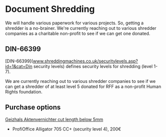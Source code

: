 # Document Shredding

We will handle various paperwork for various projects. So,
getting a shredder is a no-brainer. We're currently
reaching out to various shredder companies as a charitable
non-profit to see if we can get one donated.

## DIN-66399

[DIN-66399](www.shreddingmachines.co.uk/securitylevels.asp?id=1&cat=Din security levels) defines security levels for shredding (level 1-7).

We are currently reaching out to various shredder companies
to see if we can get a shredder of at least level 5 donated 
for RFF as a non-profit Human Rights foundation.

## Purchase options

[Geizhals Aktenvernichter cut length below 5mm](https://geizhals.de/?cat=prakten&xf=1444_Partikelschnitt~2981_5&asuch=&asd=on&bpmax=&v=e&hloc=at&hloc=de&filter=aktualisieren&plz=&dist=&mail=&sort=r&bl1_id=30)

- ProfiOffice Alligator 705 CC+ (security level 4), 200€
